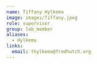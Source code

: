 ```yaml
---
name: Tiffany Hylkema
image: images/Tiffany.jpeg
role: supervisor
group: lab_member
aliases:
  - Hylkema
links:
  email: thylkema@fredhutch.org
---
```


